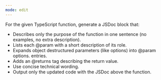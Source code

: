 ```yaml
---
mode: edit
---
```


For the given TypeScript function, generate a JSDoc block that:

- Describes only the purpose of the function in one sentence (no examples, no extra description).
- Lists each @param with a short description of its role.
- Expands object destructured parameters (like options) into @param options.<prop> entries.
- Adds an @returns tag describing the return value.
- Use concise technical wording.
- Output only the updated code with the JSDoc above the function.
